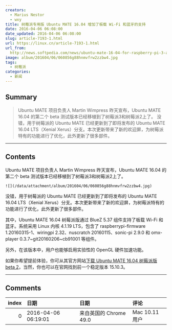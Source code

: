 ```yaml
---
creators:
  - Marius Nestor
  - wxy
title: 树莓派专用版 Ubuntu MATE 16.04 增加了板载 Wi-Fi 和蓝牙的支持
date: 2016-04-06 06:08:00
date_updated: 2016-04-06 06:08:00
slug: article-7193-1.html
url: https://linux.cn/article-7193-1.html
url_from: 
  http://news.softpedia.com/news/ubuntu-mate-16-04-for-raspberry-pi-3-adds-on-board-wi-fi-and-bluetooth-support-502593.shtml
image: album/201604/06/060856g88hnmvfrw2zzbw4.jpg
tags:
  - 树莓派
categories:
  - 新闻
---
```


## Summary

> Ubuntu MATE 项目负责人 Martin Wimpress 昨天宣布，Ubuntu MATE 16.04 的第二个 beta 测试版本已经移植到了树莓派3和树莓派2上了。
> 没错，用于树莓派的 Ubuntu MATE 已经更新到了即将发布的 Ubuntu MATE 16.04 LTS（Xenial Xerus）分支。本次更新带来了新的欢迎屏，为树莓派特有的功能进行了优化，此外更新了很多部件。

***

<!-- more -->

## Contents

Ubuntu MATE 项目负责人 Martin Wimpress 昨天宣布，Ubuntu MATE 16.04 的第二个 beta 测试版本已经移植到了树莓派3和树莓派2上了。

`![](/data/attachment/album/201604/06/060856g88hnmvfrw2zzbw4.jpg)`

没错，用于树莓派的 Ubuntu MATE 已经更新到了即将发布的 Ubuntu MATE 16.04 LTS（Xenial Xerus）分支。本次更新带来了新的欢迎屏，为树莓派特有的功能进行了优化，此外更新了很多部件。

其中，Ubuntu MATE 16.04 树莓派版通过 BlueZ 5.37 组件支持了板载 Wi-Fi 和蓝牙。系统采用 Linux 内核 4.1.19 LTS，包含了 raspberrypi-firmware 1.20160315-1、wiringpi 2.32、nuscratch 20160115、sonic-pi 2.9.0 和 omx-player 0.3.7~git20160206~cb91001 等组件。

另外，在该版本中，用户也能够启用实验性的 OpenGL 硬件加速功能。

如果你希望提前体验，你可从其官方网站[下载 Ubuntu MATE 16.04 树莓派版 beta 2](https://ubuntu-mate.org/raspberry-pi/)，当然，你也可以在官网找到前一个稳定版本 15.10.3。

***

## Comments

|   index | 日期                | 日期                                  | 评论                                                                                                                   |
|--------:|:--------------------|:--------------------------------------|:-----------------------------------------------------------------------------------------------------------------------|
|       0 | 2016-04-06 06:19:01 | 来自英国的 Chrome 49.0|Mac 10.11 用户 | 请问OpenGL 硬件加速功能『Experimental hardware accelerated OpenGL can be enabled, if you know how ;-)』怎样启用？ ：） |
